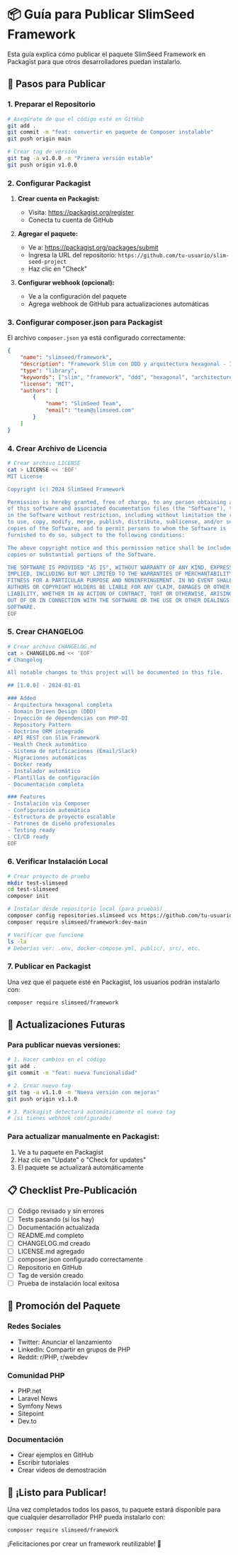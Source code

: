 # 📦 Guía para Publicar SlimSeed Framework

Esta guía explica cómo publicar el paquete SlimSeed Framework en Packagist para que otros desarrolladores puedan instalarlo.

## 🚀 Pasos para Publicar

### 1. Preparar el Repositorio

```bash
# Asegúrate de que el código esté en GitHub
git add .
git commit -m "feat: convertir en paquete de Composer instalable"
git push origin main

# Crear tag de versión
git tag -a v1.0.0 -m "Primera versión estable"
git push origin v1.0.0
```

### 2. Configurar Packagist

1. **Crear cuenta en Packagist:**
   - Visita: https://packagist.org/register
   - Conecta tu cuenta de GitHub

2. **Agregar el paquete:**
   - Ve a: https://packagist.org/packages/submit
   - Ingresa la URL del repositorio: `https://github.com/tu-usuario/slim-seed-project`
   - Haz clic en "Check"

3. **Configurar webhook (opcional):**
   - Ve a la configuración del paquete
   - Agrega webhook de GitHub para actualizaciones automáticas

### 3. Configurar composer.json para Packagist

El archivo `composer.json` ya está configurado correctamente:

```json
{
    "name": "slimseed/framework",
    "description": "Framework Slim con DDD y arquitectura hexagonal - Instalable via Composer",
    "type": "library",
    "keywords": ["slim", "framework", "ddd", "hexagonal", "architecture", "doctrine", "php"],
    "license": "MIT",
    "authors": [
        {
            "name": "SlimSeed Team",
            "email": "team@slimseed.com"
        }
    ]
}
```

### 4. Crear Archivo de Licencia

```bash
# Crear archivo LICENSE
cat > LICENSE << 'EOF'
MIT License

Copyright (c) 2024 SlimSeed Framework

Permission is hereby granted, free of charge, to any person obtaining a copy
of this software and associated documentation files (the "Software"), to deal
in the Software without restriction, including without limitation the rights
to use, copy, modify, merge, publish, distribute, sublicense, and/or sell
copies of the Software, and to permit persons to whom the Software is
furnished to do so, subject to the following conditions:

The above copyright notice and this permission notice shall be included in all
copies or substantial portions of the Software.

THE SOFTWARE IS PROVIDED "AS IS", WITHOUT WARRANTY OF ANY KIND, EXPRESS OR
IMPLIED, INCLUDING BUT NOT LIMITED TO THE WARRANTIES OF MERCHANTABILITY,
FITNESS FOR A PARTICULAR PURPOSE AND NONINFRINGEMENT. IN NO EVENT SHALL THE
AUTHORS OR COPYRIGHT HOLDERS BE LIABLE FOR ANY CLAIM, DAMAGES OR OTHER
LIABILITY, WHETHER IN AN ACTION OF CONTRACT, TORT OR OTHERWISE, ARISING FROM,
OUT OF OR IN CONNECTION WITH THE SOFTWARE OR THE USE OR OTHER DEALINGS IN THE
SOFTWARE.
EOF
```

### 5. Crear CHANGELOG

```bash
# Crear archivo CHANGELOG.md
cat > CHANGELOG.md << 'EOF'
# Changelog

All notable changes to this project will be documented in this file.

## [1.0.0] - 2024-01-01

### Added
- Arquitectura hexagonal completa
- Domain Driven Design (DDD)
- Inyección de dependencias con PHP-DI
- Repository Pattern
- Doctrine ORM integrado
- API REST con Slim Framework
- Health Check automático
- Sistema de notificaciones (Email/Slack)
- Migraciones automáticas
- Docker ready
- Instalador automático
- Plantillas de configuración
- Documentación completa

### Features
- Instalación via Composer
- Configuración automática
- Estructura de proyecto escalable
- Patrones de diseño profesionales
- Testing ready
- CI/CD ready
EOF
```

### 6. Verificar Instalación Local

```bash
# Crear proyecto de prueba
mkdir test-slimseed
cd test-slimseed
composer init

# Instalar desde repositorio local (para pruebas)
composer config repositories.slimseed vcs https://github.com/tu-usuario/slim-seed-project
composer require slimseed/framework:dev-main

# Verificar que funcione
ls -la
# Deberías ver: .env, docker-compose.yml, public/, src/, etc.
```

### 7. Publicar en Packagist

Una vez que el paquete esté en Packagist, los usuarios podrán instalarlo con:

```bash
composer require slimseed/framework
```

## 🔄 Actualizaciones Futuras

### Para publicar nuevas versiones:

```bash
# 1. Hacer cambios en el código
git add .
git commit -m "feat: nueva funcionalidad"

# 2. Crear nuevo tag
git tag -a v1.1.0 -m "Nueva versión con mejoras"
git push origin v1.1.0

# 3. Packagist detectará automáticamente el nuevo tag
# (si tienes webhook configurado)
```

### Para actualizar manualmente en Packagist:

1. Ve a tu paquete en Packagist
2. Haz clic en "Update" o "Check for updates"
3. El paquete se actualizará automáticamente

## 📋 Checklist Pre-Publicación

- [ ] Código revisado y sin errores
- [ ] Tests pasando (si los hay)
- [ ] Documentación actualizada
- [ ] README.md completo
- [ ] CHANGELOG.md creado
- [ ] LICENSE.md agregado
- [ ] composer.json configurado correctamente
- [ ] Repositorio en GitHub
- [ ] Tag de versión creado
- [ ] Prueba de instalación local exitosa

## 🎯 Promoción del Paquete

### Redes Sociales
- Twitter: Anunciar el lanzamiento
- LinkedIn: Compartir en grupos de PHP
- Reddit: r/PHP, r/webdev

### Comunidad PHP
- PHP.net
- Laravel News
- Symfony News
- Sitepoint
- Dev.to

### Documentación
- Crear ejemplos en GitHub
- Escribir tutoriales
- Crear videos de demostración

## 🚀 ¡Listo para Publicar!

Una vez completados todos los pasos, tu paquete estará disponible para que cualquier desarrollador PHP pueda instalarlo con:

```bash
composer require slimseed/framework
```

¡Felicitaciones por crear un framework reutilizable! 🎉
